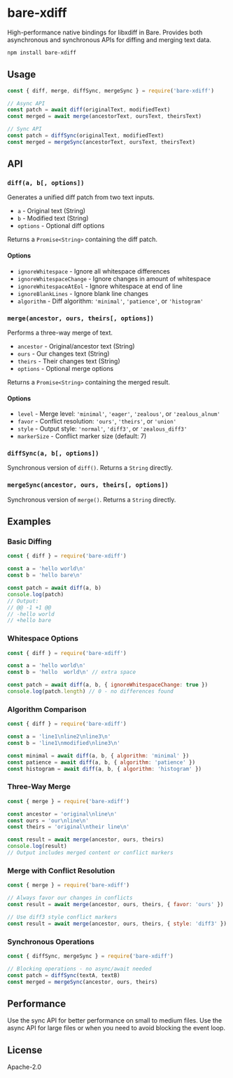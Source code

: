 # bare-xdiff

High-performance native bindings for libxdiff in Bare. Provides both asynchronous and synchronous APIs for diffing and merging text data.

```bash
npm install bare-xdiff
```

## Usage

```js
const { diff, merge, diffSync, mergeSync } = require('bare-xdiff')

// Async API
const patch = await diff(originalText, modifiedText)
const merged = await merge(ancestorText, oursText, theirsText)

// Sync API  
const patch = diffSync(originalText, modifiedText)
const merged = mergeSync(ancestorText, oursText, theirsText)
```

## API

### `diff(a, b[, options])`

Generates a unified diff patch from two text inputs.

- `a` - Original text (String)
- `b` - Modified text (String)
- `options` - Optional diff options

Returns a `Promise<String>` containing the diff patch.

#### Options

- `ignoreWhitespace` - Ignore all whitespace differences
- `ignoreWhitespaceChange` - Ignore changes in amount of whitespace
- `ignoreWhitespaceAtEol` - Ignore whitespace at end of line
- `ignoreBlankLines` - Ignore blank line changes
- `algorithm` - Diff algorithm: `'minimal'`, `'patience'`, or `'histogram'`

### `merge(ancestor, ours, theirs[, options])`

Performs a three-way merge of text.

- `ancestor` - Original/ancestor text (String)
- `ours` - Our changes text (String)
- `theirs` - Their changes text (String)
- `options` - Optional merge options

Returns a `Promise<String>` containing the merged result.

#### Options

- `level` - Merge level: `'minimal'`, `'eager'`, `'zealous'`, or `'zealous_alnum'`
- `favor` - Conflict resolution: `'ours'`, `'theirs'`, or `'union'` 
- `style` - Output style: `'normal'`, `'diff3'`, or `'zealous_diff3'`
- `markerSize` - Conflict marker size (default: 7)

### `diffSync(a, b[, options])`

Synchronous version of `diff()`. Returns a `String` directly.

### `mergeSync(ancestor, ours, theirs[, options])`

Synchronous version of `merge()`. Returns a `String` directly.

## Examples

### Basic Diffing

```js
const { diff } = require('bare-xdiff')

const a = 'hello world\n'
const b = 'hello bare\n'

const patch = await diff(a, b)
console.log(patch)
// Output:
// @@ -1 +1 @@
// -hello world
// +hello bare
```

### Whitespace Options

```js
const { diff } = require('bare-xdiff')

const a = 'hello world\n'
const b = 'hello  world\n' // extra space

const patch = await diff(a, b, { ignoreWhitespaceChange: true })
console.log(patch.length) // 0 - no differences found
```

### Algorithm Comparison

```js
const { diff } = require('bare-xdiff')

const a = 'line1\nline2\nline3\n'
const b = 'line1\nmodified\nline3\n'

const minimal = await diff(a, b, { algorithm: 'minimal' })
const patience = await diff(a, b, { algorithm: 'patience' }) 
const histogram = await diff(a, b, { algorithm: 'histogram' })
```

### Three-Way Merge

```js
const { merge } = require('bare-xdiff')

const ancestor = 'original\nline\n'
const ours = 'our\nline\n'
const theirs = 'original\ntheir line\n'

const result = await merge(ancestor, ours, theirs)
console.log(result)
// Output includes merged content or conflict markers
```

### Merge with Conflict Resolution

```js
const { merge } = require('bare-xdiff')

// Always favor our changes in conflicts
const result = await merge(ancestor, ours, theirs, { favor: 'ours' })

// Use diff3 style conflict markers
const result = await merge(ancestor, ours, theirs, { style: 'diff3' })
```

### Synchronous Operations

```js
const { diffSync, mergeSync } = require('bare-xdiff')

// Blocking operations - no async/await needed
const patch = diffSync(textA, textB)
const merged = mergeSync(ancestor, ours, theirs)
```

## Performance

Use the sync API for better performance on small to medium files. Use the async API for large files or when you need to avoid blocking the event loop.

## License

Apache-2.0